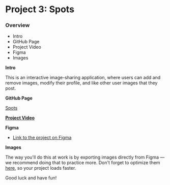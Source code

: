 # Project 3: Spots

### Overview

- Intro
- GitHub Page
- Project Video
- Figma
- Images

**Intro**

This is an interactive image-sharing application, where users can add and remove images, modify their profile, and like other user images that they post.

**GitHub Page**

[Spots](https://davamaya.github.io/se_project_spots/index.html)

[**Project Video**](https://drive.google.com/file/d/15ozkRrkUJcevsxdtbJHabEP5FlkTe5KZ/view?usp=drive_link)

**Figma**

- [Link to the project on Figma](https://www.figma.com/file/BBNm2bC3lj8QQMHlnqRsga/Sprint-3-Project-%E2%80%94-Spots?type=design&node-id=2%3A60&mode=design&t=afgNFybdorZO6cQo-1)

**Images**

The way you'll do this at work is by exporting images directly from Figma — we recommend doing that to practice more. Don't forget to optimize them [here](https://tinypng.com/), so your project loads faster.

Good luck and have fun!
